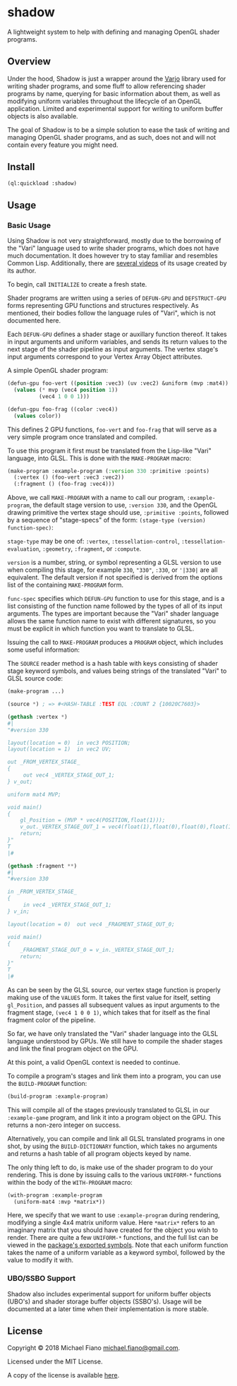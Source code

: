 # shadow

A lightweight system to help with defining and managing OpenGL shader programs.

## Overview

Under the hood, Shadow is just a wrapper around the [Varjo](https://github.com/cbaggers/varjo)
library used for writing shader programs, and some fluff to allow referencing shader programs by
name, querying for basic information about them, as well as modifying uniform variables throughout
the lifecycle of an OpenGL application. Limited and experimental support for writing to uniform
buffer objects is also available.

The goal of Shadow is to be a simple solution to ease the task of writing and managing OpenGL shader
programs, and as such, does not and will not contain every feature you might need.

## Install

``` lisp
(ql:quickload :shadow)
```

## Usage

### Basic Usage

Using Shadow is not very straightforward, mostly due to the borrowing of the "Vari" language used to
write shader programs, which does not have much documentation. It does however try to stay familiar
and resembles Common Lisp. Additionally, there are [several
videos](https://www.youtube.com/watch?v=82o5NeyZtvw&list=PL2VAYZE_4wRITJBv6saaKouj4sWSG1FcS) of its
usage created by its author.

To begin, call `INITIALIZE` to create a fresh state.

Shader programs are written using a series of `DEFUN-GPU` and `DEFSTRUCT-GPU` forms representing GPU
functions and structures respectively. As mentioned, their bodies follow the language rules of
"Vari", which is not documented here.

Each `DEFUN-GPU` defines a shader stage or auxillary function thereof. It takes in input arguments
and uniform variables, and sends its return values to the next stage of the shader pipeline as input
arguments. The vertex stage's input arguments correspond to your Vertex Array Object attributes.

A simple OpenGL shader program:

```lisp
(defun-gpu foo-vert ((position :vec3) (uv :vec2) &uniform (mvp :mat4))
  (values (* mvp (vec4 position 1))
          (vec4 1 0 0 1)))

(defun-gpu foo-frag ((color :vec4))
  (values color))
```

This defines 2 GPU functions, `foo-vert` and `foo-frag` that will serve as a very simple program
once translated and compiled.

To use this program it first must be translated from the Lisp-like "Vari" language, into GLSL. This
is done with the `MAKE-PROGRAM` macro:

```lisp
(make-program :example-program (:version 330 :primitive :points)
  (:vertex () (foo-vert :vec3 :vec2))
  (:fragment () (foo-frag :vec4)))
```

Above, we call `MAKE-PROGRAM` with a name to call our program, `:example-program`, the default
stage version to use, `:version 330`, and the OpenGL drawing primitive the vertex stage should use,
`:primitive :points`, followed by a sequence of "stage-specs" of the form: `(stage-type (version)
function-spec)`:

`stage-type` may be one of: `:vertex`, `:tessellation-control`, `:tessellation-evaluation`,
`:geometry`, `:fragment`, or `:compute`.

`version` is a number, string, or symbol representing a GLSL version to use when compiling this
stage, for example `330`, `"330"`, `:330`, or `'|330|` are all equivalent. The default version if
not specified is derived from the options list of the containing `MAKE-PROGRAM` form.

`func-spec` specifies which `DEFUN-GPU` function to use for this stage, and is a list consisting of
the function name followed by the types of all of its input arguments. The types are important
because the "Vari" shader language allows the same function name to exist with different signatures,
so you must be explicit in which function you want to translate to GLSL.

Issuing the call to `MAKE-PROGRAM` produces a `PROGRAM` object, which includes some useful
information:

The `SOURCE` reader method is a hash table with keys consisting of shader stage keyword symbols, and
values being strings of the translated "Vari" to GLSL source code:

```lisp
(make-program ...)

(source *) ; => #<HASH-TABLE :TEST EQL :COUNT 2 {10020C7603}>

(gethash :vertex *)
#|
"#version 330

layout(location = 0)  in vec3 POSITION;
layout(location = 1)  in vec2 UV;

out _FROM_VERTEX_STAGE_
{
     out vec4 _VERTEX_STAGE_OUT_1;
} v_out;

uniform mat4 MVP;

void main()
{
    gl_Position = (MVP * vec4(POSITION,float(1)));
    v_out._VERTEX_STAGE_OUT_1 = vec4(float(1),float(0),float(0),float(1));
    return;
}"
T
|#

(gethash :fragment **)
#|
"#version 330

in _FROM_VERTEX_STAGE_
{
     in vec4 _VERTEX_STAGE_OUT_1;
} v_in;

layout(location = 0)  out vec4 _FRAGMENT_STAGE_OUT_0;

void main()
{
    _FRAGMENT_STAGE_OUT_0 = v_in._VERTEX_STAGE_OUT_1;
    return;
}"
T
|#
```

As can be seen by the GLSL source, our vertex stage function is properly making use of the `VALUES`
form. It takes the first value for itself, setting `gl_Position`, and passes all subsequent values
as input arguments to the fragment stage, `(vec4 1 0 0 1)`, which takes that for itself as the final
fragment color of the pipeline.

So far, we have only translated the "Vari" shader language into the GLSL language understood by
GPUs. We still have to compile the shader stages and link the final program object on the GPU.

At this point, a valid OpenGL context is needed to continue.

To compile a program's stages and link them into a program, you can use the `BUILD-PROGRAM`
function:

```lisp
(build-program :example-program)
```

This will compile all of the stages previously translated to GLSL in our `:example-game` program,
and link it into a program object on the GPU. This returns a non-zero integer on success.

Alternatively, you can compile and link all GLSL translated programs in one shot, by using the
`BUILD-DICTIONARY` function, which takes no arguments and returns a hash table of all program
objects keyed by name.

The only thing left to do, is make use of the shader program to do your rendering. This is done by
issuing calls to the various `UNIFORM-*` functions within the body of the `WITH-PROGRAM` macro:

```lisp
(with-program :example-program
  (uniform-mat4 :mvp *matrix*))
```

Here, we specify that we want to use `:example-program` during rendering, modifying a single 4x4
matrix uniform value. Here `*matrix*` refers to an imaginary matrix that you should have created for
the object you wish to render. There are quite a few `UNIFORM-*` functions, and the full list can be
viewed in the [package's exported symbols](src/package.lisp). Note that each uniform
function takes the name of a uniform variable as a keyword symbol, followed by the value to modify
it with.

### UBO/SSBO Support

Shadow also includes experimental support for uniform buffer objects (UBO's) and shader storage
buffer objects (SSBO's). Usage will be documented at a later time when their implementation is more
stable.

## License

Copyright © 2018 Michael Fiano <michael.fiano@gmail.com>.

Licensed under the MIT License.

A copy of the license is available [here](LICENSE).

